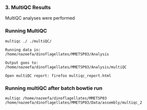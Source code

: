 ### 3. MultiQC Results

MultiQC analyses were performed

### Running MultiQC
```
multiqc ./ ./multiQC/
```
```
Running data in:
/home/nazeefa/dinoflagellates/MMETSP03/Analysis

Output goes to: /home/nazeefa/dinoflagellates/MMETSP03/Analysis/multiQC
```
```
Open multiQC report: firefox multiqc_report.html
```
### Running multiQC after batch bowtie run

```
multiqc /home/nazeefa/dinoflagellates/MMETSP03 /home/nazeefa/dinoflagellates/MMETSP03/Data/assembly/multiqc_2
```
